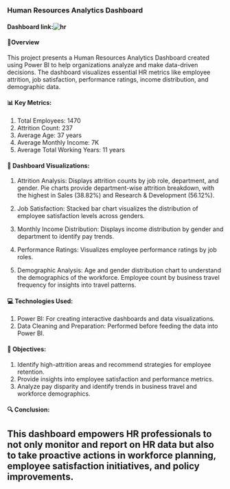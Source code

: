 ### Human Resources Analytics Dashboard

#### Dashboard link:![hr](https://github.com/user-attachments/assets/2fbfa835-a5ad-462e-bf19-2159ddb1afa2)
#### 🚀Overview
This project presents a Human Resources Analytics Dashboard created using Power BI to help organizations analyze and make data-driven decisions. The dashboard visualizes essential HR metrics like employee attrition, job satisfaction, performance ratings, income distribution, and demographic data.
#### 📊 Key Metrics:
1. Total Employees: 1470
2. Attrition Count: 237
3. Average Age: 37 years
4. Average Monthly Income: 7K
5. Average Total Working Years: 11 years

#### 🧩 Dashboard Visualizations:
1. Attrition Analysis:
Displays attrition counts by job role, department, and gender.
Pie charts provide department-wise attrition breakdown, with the highest in Sales (38.82%) and Research & Development (56.12%).

2. Job Satisfaction:
Stacked bar chart visualizes the distribution of employee satisfaction levels across genders.

3. Monthly Income Distribution:
Displays income distribution by gender and department to identify pay trends.

4. Performance Ratings:
Visualizes employee performance ratings by job roles.

5. Demographic Analysis:
Age and gender distribution chart to understand the demographics of the workforce.
Employee count by business travel frequency for insights into travel patterns.
#### 💻 Technologies Used:
1. Power BI: For creating interactive dashboards and data visualizations.
2. Data Cleaning and Preparation: Performed before feeding the data into Power BI.

#### 🎯 Objectives:
1. Identify high-attrition areas and recommend strategies for employee retention.
2. Provide insights into employee satisfaction and performance metrics.
3. Analyze pay disparity and identify trends in business travel and workforce demographics.
#### 🔍 Conclusion:
This dashboard empowers HR professionals to not only monitor and report on HR data but also to take proactive actions in workforce planning, employee satisfaction initiatives, and policy improvements.
---

